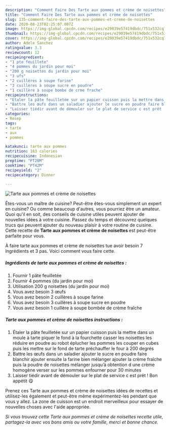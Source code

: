 ```yaml
---
description: "Comment Faire Des Tarte aux pommes et crème de noisettes"
title: "Comment Faire Des Tarte aux pommes et crème de noisettes"
slug: 135-comment-faire-des-tarte-aux-pommes-et-creme-de-noisettes
date: 2020-08-23T02:25:07.007Z
image: https://img-global.cpcdn.com/recipes/e29039e57419dbdc/751x532cq70/tarte-aux-pommes-et-creme-de-noisettes-photo-principale-de-la-recette.jpg
thumbnail: https://img-global.cpcdn.com/recipes/e29039e57419dbdc/751x532cq70/tarte-aux-pommes-et-creme-de-noisettes-photo-principale-de-la-recette.jpg
cover: https://img-global.cpcdn.com/recipes/e29039e57419dbdc/751x532cq70/tarte-aux-pommes-et-creme-de-noisettes-photo-principale-de-la-recette.jpg
author: Adele Sanchez
ratingvalue: 3.3
reviewcount: 12
recipeingredient:
- "1 pte feuillete"
- "4 pommes du jardin pour moi"
- "200 g noisettes du jardin pour moi"
- "3 ufs"
- "2 cuillères à soupe farine"
- "3 cuillères à soupe sucre en poudre"
- "1 cuillère à soupe bombe de crme frache"
recipeinstructions:
- "Étaler la pâte feuilletée sur un papier cuisson puis la mettre dans un moule à tarte piquer le fond à la fourchette casser les noisettes les réduire en poudre au robot éplucher les pommes les couper en cubes puis les mettre sur le fond de tarte préchauffer le four à 200 degrés"
- "Battre les œufs dans un saladier ajouter le sucre en poudre faire blanchir ajouter ensuite la farine bien mélanger ajouter la crème fraîche puis la poudre de noisettes mélanger jusqu’à obtention d une crème homogène verser sur les pommes enfourner pour 30 minutes"
- "Laisser tiédir avant de démouler sur le plat de service c est prêt ! Bon appétit 😋"
categories:
- Resep
tags:
- tarte
- aux
- pommes

katakunci: tarte aux pommes 
nutrition: 163 calories
recipecuisine: Indonesian
preptime: "PT20M"
cooktime: "PT42M"
recipeyield: "2"
recipecategory: Dinner

---
```



![Tarte aux pommes et crème de noisettes](https://img-global.cpcdn.com/recipes/e29039e57419dbdc/751x532cq70/tarte-aux-pommes-et-creme-de-noisettes-photo-principale-de-la-recette.jpg)

Êtes-vous un maître de cuisine? Peut-être êtes-vous simplement un expert en cuisine? Ou comme beaucoup d'autres, vous pourriez être un amateur. Quoi qu'il en soit, des conseils de cuisine utiles peuvent ajouter de nouvelles idées à votre cuisine. Passez du temps et découvrez quelques trucs qui peuvent ajouter du nouveau plaisir à votre routine de cuisine. Cette recette de <strong> Tarte aux pommes et crème de noisettes </strong> est peut-être parfaite pour vous.

<!--inarticleads1-->

À faire tarte aux pommes et crème de noisettes tue avoir besoin 7 Ingrédients et 3 pas. Voici comment vous faire cette.

##### Ingrédients de tarte aux pommes et crème de noisettes :

1. Fournir 1 pâte feuilletée
1. Fournir 4 pommes (du jardin pour moi)
1. Utilisation 200 g noisettes (du jardin pour moi)
1. Vous avez besoin 3 œufs
1. Vous avez besoin 2 cuillères à soupe farine
1. Vous avez besoin 3 cuillères à soupe sucre en poudre
1. Vous avez besoin 1 cuillère à soupe bombée de crème fraîche




<!--inarticleads2-->

##### Tarte aux pommes et crème de noisettes instructions :

1. Étaler la pâte feuilletée sur un papier cuisson puis la mettre dans un moule à tarte piquer le fond à la fourchette casser les noisettes les réduire en poudre au robot éplucher les pommes les couper en cubes puis les mettre sur le fond de tarte préchauffer le four à 200 degrés
1. Battre les œufs dans un saladier ajouter le sucre en poudre faire blanchir ajouter ensuite la farine bien mélanger ajouter la crème fraîche puis la poudre de noisettes mélanger jusqu’à obtention d une crème homogène verser sur les pommes enfourner pour 30 minutes
1. Laisser tiédir avant de démouler sur le plat de service c est prêt ! Bon appétit 😋




<!--inarticleads1-->

<p>
Prenez ces Tarte aux pommes et crème de noisettes idées de recettes et utilisez-les également et peut-être même expérimentez-les pendant que vous y allez. La zone de cuisson est un endroit merveilleux pour essayer de nouvelles choses avec l'aide appropriée.
</p>

<p>
<i>Si vous trouvez cette Tarte aux pommes et crème de noisettes recette utile, partagez-la avec vos bons amis ou votre famille, merci et bonne chance.</i>
</p>
